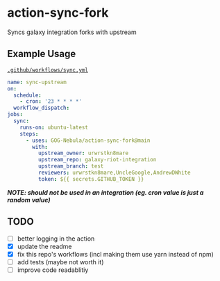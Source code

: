 # action-sync-fork

Syncs galaxy integration forks with upstream

## Example Usage

[`.github/workflows/sync.yml`](https://github.com/GOG-Nebula/galaxy-riot-integration/blob/9da15bdfd5f30f2aa6e887491d7f53d0853adeae/.github/workflows/sync.yml)

```yaml
name: sync-upstream
on:
  schedule:
    - cron: '23 * * * *'
  workflow_dispatch:
jobs:
  sync:
    runs-on: ubuntu-latest
    steps:
      - uses: GOG-Nebula/action-sync-fork@main
        with:
          upstream_owner: urwrstkn8mare
          upstream_repo: galaxy-riot-integration
          upstream_branch: test
          reviewers: urwrstkn8mare,UncleGoogle,AndrewDWhite
          token: ${{ secrets.GITHUB_TOKEN }}
```

**_NOTE: should not be used in an integration (eg. cron value is just a random value)_**

## TODO

- [ ] better logging in the action
- [x] update the readme
- [x] fix this repo's workflows (incl making them use yarn instead of npm)
- [ ] add tests (maybe not worth it)
- [ ] improve code readablitiy
